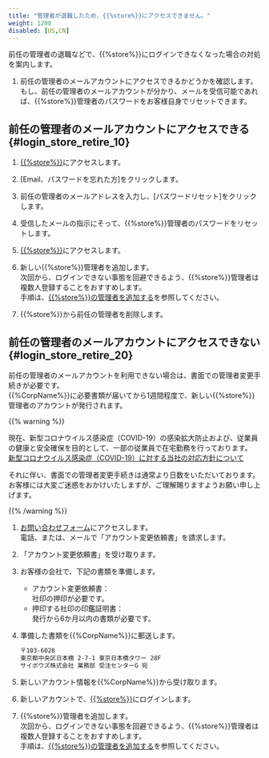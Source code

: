 ```yaml
---
title: "管理者が退職したため、{{%store%}}にアクセスできません。"
weight: 1200
disabled: [US,CN]
---
```


前任の管理者の退職などで、{{%store%}}にログインできなくなった場合の対処を案内します。  

1. 前任の管理者のメールアカウントにアクセスできるかどうかを確認します。  
  もし、前任の管理者のメールアカウントが分かり、メールを受信可能であれば、{{%store%}}管理者のパスワードをお客様自身でリセットできます。  

## 前任の管理者のメールアカウントにアクセスできる {#login_store_retire_10}

1. [{{%store%}}](https://store.{{%cybozu_com%}}/login)にアクセスします。  

1. [Email、パスワードを忘れた方]をクリックします。  

1. 前任の管理者のメールアドレスを入力し、[パスワードリセット]をクリックします。  

1. 受信したメールの指示にそって、{{%store%}}管理者のパスワードをリセットします。  

1. [{{%store%}}](https://store.{{%cybozu_com%}}/)にアクセスします。  

1. 新しい{{%store%}}管理者を追加します。  
  次回から、ログインできない事態を回避できるよう、{{%store%}}管理者は複数人登録することをおすすめします。  
  手順は、[{{%store%}}の管理者を追加する](/general/ja/admin/list_administrator/list_type_of_administrator/store_admin.html)を参照してください。  

1. {{%store%}}から前任の管理者を削除します。  

## 前任の管理者のメールアカウントにアクセスできない {#login_store_retire_20}

前任の管理者のメールアカウントを利用できない場合は、書面での管理者変更手続きが必要です。  
{{%CorpName%}}に必要書類が届いてから1週間程度で、新しい{{%store%}}管理者のアカウントが発行されます。  

{{% warning %}}

現在、新型コロナウイルス感染症（COVID-19）の感染拡大防止および、従業員の健康と安全確保を目的として、一部の従業員で在宅勤務を行っております。  
[新型コロナウイルス感染症（COVID-19）に対する当社の対応方針について](https://topics.cybozu.co.jp/news/2020/02/27-8751.html)  

それに伴い、書面での管理者変更手続きは通常より日数をいただいております。  
お客様には大変ご迷惑をおかけいたしますが、ご理解賜りますようお願い申し上げます。

{{% /warning %}}

1. [お問い合わせフォーム](https://r.cybozu.com/store/jp/inquiry/common.html)にアクセスします。  
  電話、または、メールで「アカウント変更依頼書」を請求します。  

1. 「アカウント変更依頼書」を受け取ります。  

1. お客様の会社で、下記の書類を準備します。  

    * アカウント変更依頼書：  
      社印の押印が必要です。
    * 押印する社印の印鑑証明書：  
      発行から6か月以内の書類が必要です。

1. 準備した書類を{{%CorpName%}}に郵送します。  

    ```bash
    〒103-6028
    東京都中央区日本橋 2-7-1 東京日本橋タワー 28F
    サイボウズ株式会社 業務部 受注センターG 宛
    ```

1. 新しいアカウント情報を{{%CorpName%}}から受け取ります。  

1. 新しいアカウントで、[{{%store%}}](https://store.{{%cybozu_com%}}/login)にログインします。  

1. {{%store%}}管理者を追加します。  
  次回から、ログインできない事態を回避できるよう、{{%store%}}管理者は複数人登録することをおすすめします。  
  手順は、[{{%store%}}の管理者を追加する](/general/ja/admin/list_administrator/list_type_of_administrator/store_admin.html)を参照してください。  
